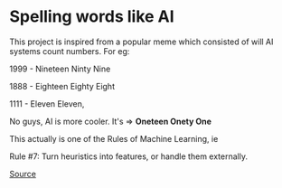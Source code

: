 # Spelling words like AI


This project is inspired from a popular meme which consisted of will AI systems count numbers. For eg:

1999 - Nineteen Ninty Nine

1888 - Eighteen Eighty Eight

1111 - Eleven Eleven,

No guys, AI is more cooler. It's  => **Oneteen Onety One**

This actually is one of the Rules of Machine Learning, ie 

Rule #7: Turn heuristics into features, or handle them externally.

[Source](https://developers.google.com/machine-learning/guides/rules-of-ml)
